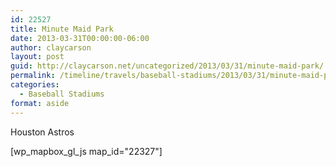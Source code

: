 ```yaml
---
id: 22527
title: Minute Maid Park
date: 2013-03-31T00:00:00-06:00
author: claycarson
layout: post
guid: http://claycarson.net/uncategorized/2013/03/31/minute-maid-park/
permalink: /timeline/travels/baseball-stadiums/2013/03/31/minute-maid-park/
categories:
  - Baseball Stadiums
format: aside
---
```

<div class="media-details">Houston Astros</div>

[wp_mapbox_gl_js map_id="22327"]